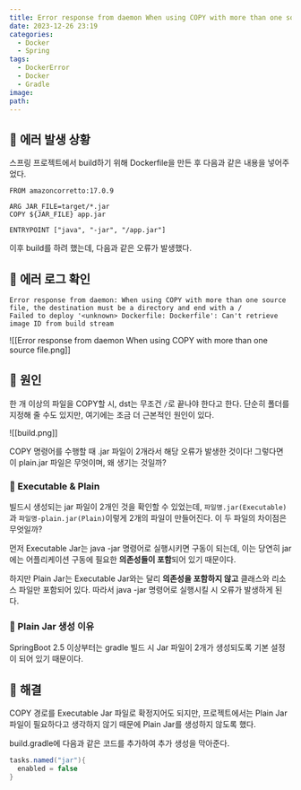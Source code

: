 ```yaml
---
title: Error response from daemon When using COPY with more than one source file
date: 2023-12-26 23:19
categories:
  - Docker
  - Spring
tags:
  - DockerError
  - Docker
  - Gradle
image: 
path:
---
```


## 🌈 에러 발생 상황
스프링 프로젝트에서 build하기 위해 Dockerfile을 만든 후 다음과 같은 내용을 넣어주었다.

```shell
FROM amazoncorretto:17.0.9  

ARG JAR_FILE=target/*.jar  
COPY ${JAR_FILE} app.jar  

ENTRYPOINT ["java", "-jar", "/app.jar"]
```

이후 build를 하려 했는데, 다음과 같은 오류가 발생했다.
## 🌈 에러 로그 확인
```shell
Error response from daemon: When using COPY with more than one source file, the destination must be a directory and end with a /
Failed to deploy '<unknown> Dockerfile: Dockerfile': Can't retrieve image ID from build stream

```
![[Error response from daemon When using COPY with more than one source file.png]]


## 🌈 원인
한 개 이상의 파일을 COPY할 시, dst는 무조건 `/`로 끝나야 한다고 한다. 단순히 폴더를 지정해 줄 수도 있지만, 여기에는 조금 더 근본적인 원인이 있다.

![[build.png]]

COPY 명령어를 수행할 때 .jar 파일이 2개라서 해당 오류가 발생한 것이다! 그렇다면 이 plain.jar 파일은 무엇이며, 왜 생기는 것일까?
### 📌 Executable & Plain
빌드시 생성되는 jar 파일이 2개인 것을 확인할 수 있었는데, `파일명.jar(Executable)`과 `파일명-plain.jar(Plain)`이렇게 2개의 파일이 만들어진다. 이 두 파일의 차이점은 무엇일까?

먼저 Executable Jar는 java -jar 명령어로 실행시키면 구동이 되는데, 이는 당연히 jar에는 어플리케이션 구동에 필요한 **의존성들이 포함**되어 있기 때문이다.

하지만 Plain Jar는 Executable Jar와는 달리 **의존성을 포함하지 않고** 클래스와 리소스 파일만 포함되어 있다. 따라서 java -jar 명령어로 실행시킬 시 오류가 발생하게 된다.

### 📌 Plain Jar 생성 이유
SpringBoot 2.5 이상부터는 gradle 빌드 시 Jar 파일이 2개가 생성되도록 기본 설정이 되어 있기 때문이다.

## 🌈 해결
COPY 경로를 Executable Jar 파일로 확정지어도 되지만, 프로젝트에서는 Plain Jar 파일이 필요하다고 생각하지 않기 때문에 Plain Jar를 생성하지 않도록 했다.

build.gradle에 다음과 같은 코드를 추가하여 추가 생성을 막아준다.
```gradle
tasks.named("jar"){  
  enabled = false  
}
```